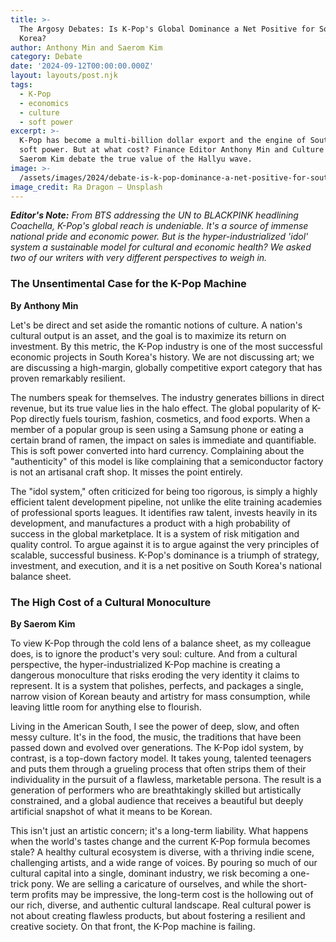 ```yaml
---
title: >-
  The Argosy Debates: Is K-Pop's Global Dominance a Net Positive for South
  Korea?
author: Anthony Min and Saerom Kim
category: Debate
date: '2024-09-12T00:00:00.000Z'
layout: layouts/post.njk
tags:
  - K-Pop
  - economics
  - culture
  - soft power
excerpt: >-
  K-Pop has become a multi-billion dollar export and the engine of South Korea's
  soft power. But at what cost? Finance Editor Anthony Min and Culture Writer
  Saerom Kim debate the true value of the Hallyu wave.
image: >-
  /assets/images/2024/debate-is-k-pop-dominance-a-net-positive-for-south-korea.jpg
image_credit: Ra Dragon — Unsplash
---
```


***Editor's Note:*** *From BTS addressing the UN to BLACKPINK headlining Coachella, K-Pop's global reach is undeniable. It's a source of immense national pride and economic power. But is the hyper-industrialized 'idol' system a sustainable model for cultural and economic health? We asked two of our writers with very different perspectives to weigh in.*

### The Unsentimental Case for the K-Pop Machine
**By Anthony Min**

Let's be direct and set aside the romantic notions of culture. A nation's cultural output is an asset, and the goal is to maximize its return on investment. By this metric, the K-Pop industry is one of the most successful economic projects in South Korea's history. We are not discussing art; we are discussing a high-margin, globally competitive export category that has proven remarkably resilient.

The numbers speak for themselves. The industry generates billions in direct revenue, but its true value lies in the halo effect. The global popularity of K-Pop directly fuels tourism, fashion, cosmetics, and food exports. When a member of a popular group is seen using a Samsung phone or eating a certain brand of ramen, the impact on sales is immediate and quantifiable. This is soft power converted into hard currency. Complaining about the "authenticity" of this model is like complaining that a semiconductor factory is not an artisanal craft shop. It misses the point entirely.

The "idol system," often criticized for being too rigorous, is simply a highly efficient talent development pipeline, not unlike the elite training academies of professional sports leagues. It identifies raw talent, invests heavily in its development, and manufactures a product with a high probability of success in the global marketplace. It is a system of risk mitigation and quality control. To argue against it is to argue against the very principles of scalable, successful business. K-Pop's dominance is a triumph of strategy, investment, and execution, and it is a net positive on South Korea's national balance sheet.

### The High Cost of a Cultural Monoculture
**By Saerom Kim**

To view K-Pop through the cold lens of a balance sheet, as my colleague does, is to ignore the product's very soul: culture. And from a cultural perspective, the hyper-industrialized K-Pop machine is creating a dangerous monoculture that risks eroding the very identity it claims to represent. It is a system that polishes, perfects, and packages a single, narrow vision of Korean beauty and artistry for mass consumption, while leaving little room for anything else to flourish.

Living in the American South, I see the power of deep, slow, and often messy culture. It's in the food, the music, the traditions that have been passed down and evolved over generations. The K-Pop idol system, by contrast, is a top-down factory model. It takes young, talented teenagers and puts them through a grueling process that often strips them of their individuality in the pursuit of a flawless, marketable persona. The result is a generation of performers who are breathtakingly skilled but artistically constrained, and a global audience that receives a beautiful but deeply artificial snapshot of what it means to be Korean.

This isn't just an artistic concern; it's a long-term liability. What happens when the world's tastes change and the current K-Pop formula becomes stale? A healthy cultural ecosystem is diverse, with a thriving indie scene, challenging artists, and a wide range of voices. By pouring so much of our cultural capital into a single, dominant industry, we risk becoming a one-trick pony. We are selling a caricature of ourselves, and while the short-term profits may be impressive, the long-term cost is the hollowing out of our rich, diverse, and authentic cultural landscape. Real cultural power is not about creating flawless products, but about fostering a resilient and creative society. On that front, the K-Pop machine is failing.
